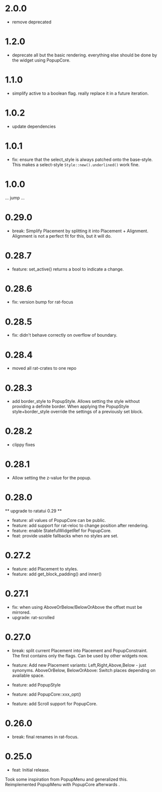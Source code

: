 # 2.0.0

* remove deprecated

# 1.2.0

* deprecate all but the basic rendering. everything else should be
  done by the widget using PopupCore.

# 1.1.0

* simplify active to a boolean flag. really replace it in a future iteration.

# 1.0.2

* update dependencies

# 1.0.1

* fix: ensure that the select_style is always patched onto the
  base-style. This makes a select-style `Style::new().underlined()`
  work fine.

# 1.0.0

... jump ...

# 0.29.0

* break: Simplify Placement by splitting it into Placement + Alignment.
  Alignment is not a perfect fit for this, but it will do.

# 0.28.7

* feature: set_active() returns a bool to indicate a change.

# 0.28.6

* fix: version bump for rat-focus

# 0.28.5

* fix: didn't behave correctly on overflow of boundary.

# 0.28.4

* moved all rat-crates to one repo

# 0.28.3

* add border_style to PopupStyle. Allows setting the style
  without providing a definite border. When applying the PopupStyle
  style+border_style override the settings of a previously set block.

# 0.28.2

* clippy fixes

# 0.28.1

* Allow setting the z-value for the popup.

# 0.28.0

** upgrade to ratatui 0.29 **

* feature: all values of PopupCore can be public.
* feature: add support for rat-reloc to change position after rendering.
* feature: enable StatefulWidgetRef for PopupCore.
* feat: provide usable fallbacks when no styles are set.

# 0.27.2

* feature: add Placement to styles.
* feature: add get_block_padding() and inner()

# 0.27.1

* fix: when using AboveOrBelow/BelowOrAbove the offset must be mirrored.
* upgrade: rat-scrolled

# 0.27.0

* break: split current Placement into Placement and PopupConstraint.  
  The first contains only the flags. Can be used by other widgets now.

* feature: Add new Placement variants: Left,Right,Above,Below - just synonyms.
  AboveOrBelow, BelowOrAbove: Switch places depending on available space.

* feature: add PopupStyle
* feature: add PopupCore::xxx_opt()
* feature: add Scroll support for PopupCore.

# 0.26.0

* break: final renames in rat-focus.

# 0.25.0

* feat: Initial release.

Took some inspiration from PopupMenu and generalized this.
Reimplemented PopupMenu with PopupCore afterwards . 
